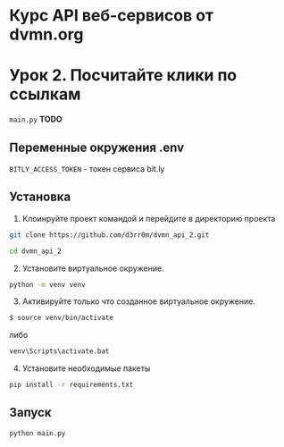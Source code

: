# Курс API веб-сервисов от dvmn.org 
# Урок 2. Посчитайте клики по ссылкам
`main.py` __TODO__
## Переменные окружения .env
`BITLY_ACCESS_TOKEN` - токен сервиса bit.ly
## Установка
1. Клоинруйте проект командой и перейдите в директорию проекта
 ```bash
git clone https://github.com/d3rr0m/dvmn_api_2.git
```
```bash
cd dvmn_api_2
```
2. Установите виртуальное окружение.
```bash
python -m venv venv
```
3. Активируйте только что созданное виртуальное окружение.
```bash
$ source venv/bin/activate
```
либо
```bash
venv\Scripts\activate.bat
```
4. Установите необходимые пакеты
```bash
pip install -r requirements.txt
```
## Запуск
```bash
python main.py
```
